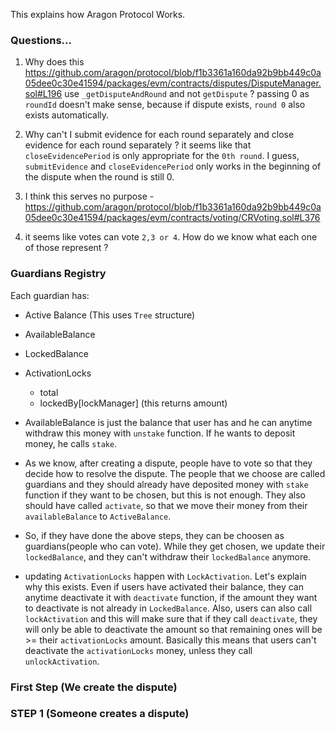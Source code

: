 This explains how Aragon Protocol Works.


### Questions...


1. Why does this https://github.com/aragon/protocol/blob/f1b3361a160da92b9bb449c0a05dee0c30e41594/packages/evm/contracts/disputes/DisputeManager.sol#L196 use
`_getDisputeAndRound` and not `getDispute` ? passing 0 as `roundId` doesn't make sense, because if dispute exists, `round 0` also exists automatically.

2. Why can't I submit evidence for each round separately and close evidence for each round separately ? it seems like that `closeEvidencePeriod` is only appropriate
for the `0th round`. I guess, `submitEvidence` and `closeEvidencePeriod` only works in the beginning of the dispute when the round is still 0.

3. I think this serves no purpose - https://github.com/aragon/protocol/blob/f1b3361a160da92b9bb449c0a05dee0c30e41594/packages/evm/contracts/voting/CRVoting.sol#L376

4. it seems like votes can vote `2,3 or 4`. How do we know what each one of those represent ?

### Guardians Registry

Each guardian has:

* Active Balance (This uses `Tree` structure)
* AvailableBalance
* LockedBalance
* ActivationLocks
  * total
  * lockedBy[lockManager] (this returns amount)
  

* AvailableBalance is just the balance that user has and he can anytime withdraw this money with `unstake` function. If he wants to deposit money, he calls `stake`.
* As we know, after creating a dispute, people have to vote so that they decide how to resolve the dispute. The people that we choose are called guardians and
they should already have deposited money with `stake` function if they want to be chosen, but this is not enough. They also should have called `activate`, so that 
we move their money from their `availableBalance` to `ActiveBalance`.
* So, if they have done the above steps, they can be choosen as guardians(people who can vote). While they get chosen, we update their `lockedBalance`, and they
can't withdraw their `lockedBalance` anymore. 
* updating `ActivationLocks` happen with `LockActivation`. Let's explain why this exists. Even if users have activated their balance, they can anytime deactivate
it with `deactivate` function, if the amount they want to deactivate is not already in `LockedBalance`.  Also, users can also call `lockActivation` and this will
make sure that if they call `deactivate`, they will only be able to deactivate the amount so that remaining ones will be >= their `activationLocks` amount. 
Basically this means that users can't deactivate the `activationLocks` money, unless they call `unlockActivation`.

### First Step (We create the dispute)


### STEP 1 (Someone creates a dispute)
